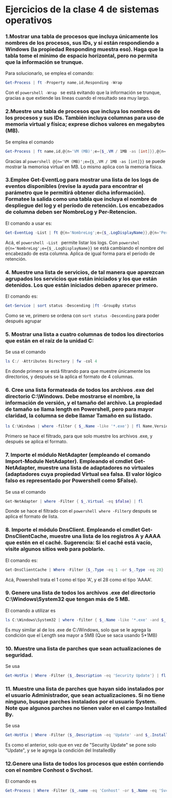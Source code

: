 # Ejercicios de la clase 4 de sistemas operativos

### 1.Mostrar una tabla de procesos que incluya únicamente los nombres de los procesos, sus IDs, y si están respondiendo a Windows (la propiedad Responding muestra eso). Haga que la tabla tome el mínimo de espacio horizontal, pero no permita que la información se trunque.

Para solucionarlo, se emplea el comando:
```powershell
Get-Process | ft -Property name,id,Responding -Wrap
```

Con el ```powershell -Wrap ``` se está evitando que la información se trunque, gracias a que extiende las líneas cuando el resultado sea muy largo.


### 2.Muestre una tabla de procesos que incluya los nombres de los procesos y sus IDs. También incluya columnas para uso de memoria virtual y física; exprese dichos valores en megabytes (MB).

Se emplea el comando 
```powershell
Get-Process | ft name,id,@{n='VM (MB)';e={$_.VM / 1MB -as [int]}},@{n='PM (MB)';e={$_.PM / 1MB -as [int]}}
```

Gracias al ```powershell @{n='VM (MB)';e={$_.VM / 1MB -as [int]}}``` se puede mostrar la memorioa virtual en MB. Lo mismo aplica con la memoria física.

### 3.Emplee Get-EventLog para mostrar una lista de los logs de eventos disponibles (revise la ayuda para encontrar el parámetro que le permitirá obtener dicha información). Formatee la salida como una tabla que incluya el nombre de despliegue del log y el período de retención. Los encabezados de columna deben ser NombreLog y Per-Retencion.

El comando a usar es:
```powershell
Get-EventLog -List | ft @{n='NombreLog';e={$_.LogDisplayName}},@{n='Per-Retencion';e={$_.MinimumRetentionDays}}
```
Acá, el ```powershell -List ``` permite listar los logs. Con ```powershel  @{n='NombreLog';e={$_.LogDisplayName}}``` se está cambiando el nombre del encabezado de esta columna. Aplica de igual forma para el periodo de retención.

### 4. Muestre una lista de servicios, de tal manera que aparezcan agrupados los servicios que están iniciados y los que están detenidos. Los que están iniciados deben aparecer primero.

El comando es:
```powershell
Get-Service | sort status -Descending |ft -GroupBy status
```

Como se ve, primero se ordena con ```sort status -Descending``` para poder después agrupar

### 5. Mostrar una lista a cuatro columnas de todos los directorios que están en el raíz de la unidad C:

Se usa el comando
```powershell
ls C:/ -Attributes Directory | fw -col 4
```
En donde primero se está filtrando para que muestre únicamente los directorios, y después se la aplica el formato de 4 columnas.

### 6. Cree una lista formateada de todos los archivos .exe del directorio C:\Windows. Debe mostrarse el nombre, la información de versión, y el tamaño del archivo. La propiedad de tamaño se llama length en Powershell, pero para mayor claridad, la columna se debe llamar Tamaño en su listado.

```powershell
ls C:\Windows | where -filter { $_.Name -like '*.exe'} | fl Name,VersionInfo,@{n='Tamaño';e={$_.Length}}
```
Primero se hace el filtrado, para que solo muestre los archivos .exe, y después se aplica el formato.

### 7. Importe el módulo NetAdapter (empleando el comando Import-Module NetAdapter). Empleando el cmdlet Get-NetAdapter, muestre una lista de adaptadores no virtuales (adaptadores cuya propiedad Virtual sea falsa. El valor lógico falso es representado por Powershell como $False).

Se usa el comando
```powershell
Get-NetAdapter | where -Filter { $_.Virtual -eq $false} | fl
```
Donde se hace el filtrado con el ```powershell where -Filter```y después se aplica el formato de lista.

### 8. Importe el módulo DnsClient. Empleando el cmdlet Get-DnsClientCache, muestre una lista de los registros A y AAAA que estén en el caché. Sugerencia: Si el caché está vacío, visite algunos sitios web para poblarlo.

El comando es: 
```powershell
Get-DnsClientCache | Where -Filter {$_.Type -eq 1 -or $_.Type -eq 28} | fl
```
Acá, Powershell trata el 1 como el tipo 'A', y el 28 como el tipo 'AAAA'.

### 9. Genere una lista de todos los archivos .exe del directorio C:\Windows\System32 que tengan más de 5 MB.

El comando a utilizar es 
```powershell
ls C:\Windows\System32 | where -filter { $_.Name -like '*.exe' -and $_.Length -gt 5*1MB} | fl Name,VersionInfo,@{n='Tamaño';e={$_.Length}}
```

Es muy similar al de los .exe de C:/Windows, solo que se le agrega la condición que el Length sea mayor a 5MB (Que se saca usando 5*1MB)

### 10. Muestre una lista de parches que sean actualizaciones de seguridad.

Se usa
```powershell
Get-HotFix | Where -Filter {$_.Description -eq 'Security Update'} | fl
```

### 11. Muestre una lista de parches que hayan sido instalados por el usuario Administrador, que sean actualizaciones. Si no tiene ninguno, busque parches instalados por el usuario System. Note que algunos parches no tienen valor en el campo Installed By.

Se usa
```powershell
Get-HotFix | Where -Filter {$_.Description -eq 'Update' -and $_.InstalledBy -eq 'NT AUTHORITY\SYSTEM'} | fl
```
Es como el anterior, solo que en vez de "Security Update" se pone solo "Update", y se le agrega la condición del InstalledBy


### 12.Genere una lista de todos los procesos que estén corriendo con el nombre Conhost o Svchost.

El comando es
```powershell
Get-Process | Where -Filter {$_.name -eq 'Conhost' -or $_.Name -eq 'Svchost'} | fl
```
